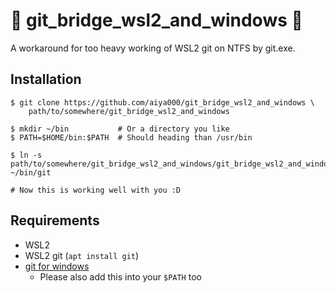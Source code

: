 # :diamond_shape_with_a_dot_inside: git_bridge_wsl2_and_windows :diamond_shape_with_a_dot_inside:

A workaround for too heavy working of WSL2 git on NTFS by git.exe.

## Installation

```shell-session
$ git clone https://github.com/aiya000/git_bridge_wsl2_and_windows \
    path/to/somewhere/git_bridge_wsl2_and_windows

$ mkdir ~/bin           # Or a directory you like
$ PATH=$HOME/bin:$PATH  # Should heading than /usr/bin

$ ln -s path/to/somewhere/git_bridge_wsl2_and_windows/git_bridge_wsl2_and_windows ~/bin/git

# Now this is working well with you :D
```

## Requirements

- WSL2
- WSL2 git (`apt install git`)
- [git for windows](https://gitforwindows.org)
    - Please also add this into your `$PATH` too
